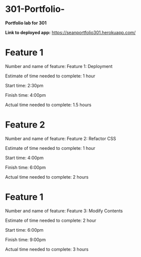 # 301-Portfolio-

**Portfolio lab for 301**

**Link to deployed app:**
https://seanportfolio301.herokuapp.com/

# Feature 1

Number and name of feature: Feature 1: Deployment 

Estimate of time needed to complete: 1 hour

Start time: 2:30pm  

Finish time: 4:00pm

Actual time needed to complete: 1.5 hours 

# Feature 2

Number and name of feature: Feature 2: Refactor CSS

Estimate of time needed to complete: 1 hour

Start time: 4:00pm  

Finish time: 6:00pm

Actual time needed to complete: 2 hours 

# Feature 1

Number and name of feature: Feature 3: Modify Contents

Estimate of time needed to complete: 2 hour

Start time: 6:00pm  

Finish time: 9:00pm

Actual time needed to complete: 3 hours 

